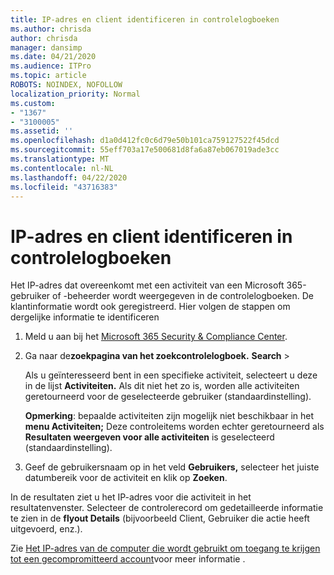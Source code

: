 ```yaml
---
title: IP-adres en client identificeren in controlelogboeken
ms.author: chrisda
author: chrisda
manager: dansimp
ms.date: 04/21/2020
ms.audience: ITPro
ms.topic: article
ROBOTS: NOINDEX, NOFOLLOW
localization_priority: Normal
ms.custom:
- "1367"
- "3100005"
ms.assetid: ''
ms.openlocfilehash: d1a0d412fc0c6d79e50b101ca759127522f45dcd
ms.sourcegitcommit: 55eff703a17e500681d8fa6a87eb067019ade3cc
ms.translationtype: MT
ms.contentlocale: nl-NL
ms.lasthandoff: 04/22/2020
ms.locfileid: "43716383"
---
```

# <a name="identify-ip-address-and-client-in-audit-logs"></a>IP-adres en client identificeren in controlelogboeken

Het IP-adres dat overeenkomt met een activiteit van een Microsoft 365-gebruiker of -beheerder wordt weergegeven in de controlelogboeken. De klantinformatie wordt ook geregistreerd. Hier volgen de stappen om dergelijke informatie te identificeren

1. Meld u aan bij het [Microsoft 365 Security & Compliance Center](https://protection.office.com/).

2. Ga naar de**zoekpagina van het zoekcontrolelogboek.** **Search** > 

   Als u geïnteresseerd bent in een specifieke activiteit, selecteert u deze in de lijst **Activiteiten.** Als dit niet het zo is, worden alle activiteiten geretourneerd voor de geselecteerde gebruiker (standaardinstelling).

   **Opmerking**: bepaalde activiteiten zijn mogelijk niet beschikbaar in het **menu Activiteiten;** Deze controleitems worden echter geretourneerd als **Resultaten weergeven voor alle activiteiten** is geselecteerd (standaardinstelling).

3. Geef de gebruikersnaam op in het veld **Gebruikers,** selecteer het juiste datumbereik voor de activiteit en klik op **Zoeken**.

In de resultaten ziet u het IP-adres voor die activiteit in het resultatenvenster. Selecteer de controlerecord om gedetailleerde informatie te zien in de **flyout Details** (bijvoorbeeld Client, Gebruiker die actie heeft uitgevoerd, enz.).

Zie [Het IP-adres van de computer die wordt gebruikt om toegang te krijgen tot een gecompromitteerd account](https://docs.microsoft.com/office365/securitycompliance/auditing-troubleshooting-scenarios#finding-the-ip-address-of-the-computer-used-to-access-a-compromised-account)voor meer informatie .
